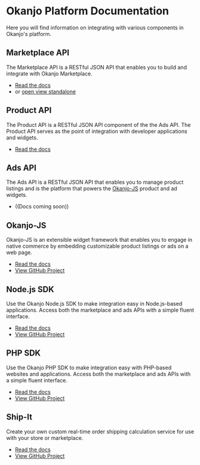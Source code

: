 # Okanjo Platform Documentation

Here you will find information on integrating with various components in Okanjo's platform.
  
## Marketplace API

The Marketplace API is a RESTful JSON API that enables you to build and integrate with Okanjo Marketplace.

 * [Read the docs](/mp)
 * or [open view standalone](marketplace/)
 
## Product API

The Product API is a RESTful JSON API component of the the Ads API. The Product API serves as the point of integration with developer applications and widgets.

 * [Read the docs](/product-api)
 
## Ads API

The Ads API is a RESTful JSON API that enables you to manage product listings and is the platform that powers the [Okanjo-JS](#okanjo-platform-documentation-okanjo-js) 
 product and ad widgets. 
 
 * ((Docs coming soon))
 
## Okanjo-JS

Okanjo-JS is an extensible widget framework that enables you to engage in native commerce by embedding customizable product listings or ads on a web page.

 * [Read the docs](/okanjo-js)
 * [View GitHub Project](https://github.com/Okanjo/okanjo-js)

## Node.js SDK

Use the Okanjo Node.js SDK to make integration easy in Node.js-based applications. Access both the marketplace and ads APIs with a simple fluent interface. 

 * [Read the docs](/node-sdk)
 * [View GitHub Project](https://github.com/Okanjo/okanjo-nodejs)

## PHP SDK

Use the Okanjo PHP SDK to make integration easy with PHP-based websites and applications. Access both the marketplace and ads APIs with a simple fluent interface. 

 * [Read the docs](/php-sdk)
 * [View GitHub Project](https://github.com/Okanjo/okanjo-php)

## Ship-It

Create your own custom real-time order shipping calculation service for use with your store or marketplace. 

 * [Read the docs](/shipit)
 * [View GitHub Project](https://github.com/Okanjo/okanjo-shipit)